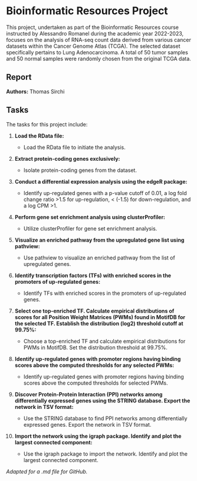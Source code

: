 # Bioinformatic Resources Project

This project, undertaken as part of the Bioinformatic Resources course instructed by Alessandro Romanel during the academic year 2022-2023, focuses on the analysis of RNA-seq count data derived from various cancer datasets within the Cancer Genome Atlas (TCGA). The selected dataset specifically pertains to Lung Adenocarcinoma. A total of 50 tumor samples and 50 normal samples were randomly chosen from the original TCGA data.

## Report

**Authors:**
Thomas Sirchi

## Tasks

The tasks for this project include:

1. **Load the RData file:**
   - Load the RData file to initiate the analysis.

2. **Extract protein-coding genes exclusively:**
   - Isolate protein-coding genes from the dataset.

3. **Conduct a differential expression analysis using the edgeR package:**
   - Identify up-regulated genes with a p-value cutoff of 0.01, a log fold change ratio >1.5 for up-regulation, < (-1.5) for down-regulation, and a log CPM >1.

4. **Perform gene set enrichment analysis using clusterProfiler:**
   - Utilize clusterProfiler for gene set enrichment analysis.

5. **Visualize an enriched pathway from the upregulated gene list using pathview:**
   - Use pathview to visualize an enriched pathway from the list of upregulated genes.

6. **Identify transcription factors (TFs) with enriched scores in the promoters of up-regulated genes:**
   - Identify TFs with enriched scores in the promoters of up-regulated genes.

7. **Select one top-enriched TF. Calculate empirical distributions of scores for all Position Weight Matrices (PWMs) found in MotifDB for the selected TF. Establish the distribution (log2) threshold cutoff at 99.75%:**
   - Choose a top-enriched TF and calculate empirical distributions for PWMs in MotifDB. Set the distribution threshold at 99.75%.

8. **Identify up-regulated genes with promoter regions having binding scores above the computed thresholds for any selected PWMs:**
   - Identify up-regulated genes with promoter regions having binding scores above the computed thresholds for selected PWMs.

9. **Discover Protein-Protein Interaction (PPI) networks among differentially expressed genes using the STRING database. Export the network in TSV format:**
   - Use the STRING database to find PPI networks among differentially expressed genes. Export the network in TSV format.

10. **Import the network using the igraph package. Identify and plot the largest connected component:**
    - Use the igraph package to import the network. Identify and plot the largest connected component.

*Adapted for a .md file for GitHub.*

